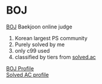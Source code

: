 # BOJ

[BOJ](https://www.acmicpc.net) Baekjoon online judge
1) Korean largest PS community
2) Purely solved by me
3) only c99 used
4) classified by tiers from [solved.ac](https://solved.ac)

[BOJ Profile](https://www.acmicpc.net/user/oculis)<br>
[Solved AC profile](https://solved.ac/profile/oculis)
